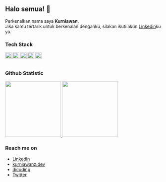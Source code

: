## Halo semua!  👋

Perkenalkan nama saya **Kurniawan**.\
Jika kamu tertarik untuk berkenalan denganku, silakan ikuti akun [Linkedin](https://www.linkedin.com/in/mr-kurniawan-03a1201ba/)ku ya.
 

### Tech Stack
  <a href="#"><img align="left" alt="JavaScript" title="JavaScript" width="21px" src="https://upload.wikimedia.org/wikipedia/commons/9/99/Unofficial_JavaScript_logo_2.svg" /></a>
  <a href="https://nodejs.org/"><img align="left" alt="NodeJS" title="NodeJS" width="21px" src="https://seeklogo.com/images/N/nodejs-logo-FBE122E377-seeklogo.com.png" /></a>
  <a href="https://reactjs.org/"><img align="left" alt="React" title="React" width="21px" src="https://cdn.worldvectorlogo.com/logos/react-2.svg" /></a>
  <a href="https://hapi.dev/"><img align="left" alt="Hapi" title="Hapi (NodeJS HTTP Framework)" width="21px" src="https://avatars.githubusercontent.com/u/3774533?s=200&v=4" /></a>
  <a href="https://nextjs.org/"><img align="left" alt="Next" title="Next (React SSR Framework)" width="21px" src="https://iconape.com/wp-content/files/gm/82643/svg/next-js.svg" /></a>
  <br>
  <br>
  
### Github Statistic
<p align="left">
<a href="https://github.com/kurniawanz11">
  <img height="180em" src="https://github-readme-stats-eight-theta.vercel.app/api?username=kurniawanz11&show_icons=true&theme=algolia&include_all_commits=true&count_private=true"/>
  <img height="180em" src="https://github-readme-stats-eight-theta.vercel.app/api/top-langs/?username=kurniawanz11&layout=compact&langs_count=8&theme=algolia"/>
</a>
</p>

### Reach me on
- <a href="https://www.linkedin.com/in/mr-kurniawan-03a1201ba">LinkedIn</a>
- <a href="#">kurniawanz.dev</a>
- <a href="https://www.dicoding.com/users/kurniawanz">dicoding</a>
- <a href="https://twitter.com/KurniawanzDev">Twitter</a>
